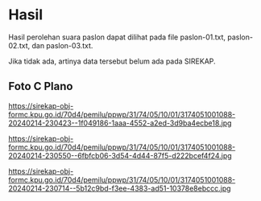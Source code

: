 # Hasil

Hasil perolehan suara paslon dapat dilihat pada file paslon-01.txt, paslon-02.txt, dan paslon-03.txt.

Jika tidak ada, artinya data tersebut belum ada pada SIREKAP.

## Foto C Plano

https://sirekap-obj-formc.kpu.go.id/70d4/pemilu/ppwp/31/74/05/10/01/3174051001088-20240214-230423--1f049186-1aaa-4552-a2ed-3d9ba4ecbe18.jpg

https://sirekap-obj-formc.kpu.go.id/70d4/pemilu/ppwp/31/74/05/10/01/3174051001088-20240214-230550--6fbfcb06-3d54-4d44-87f5-d222bcef4f24.jpg

https://sirekap-obj-formc.kpu.go.id/70d4/pemilu/ppwp/31/74/05/10/01/3174051001088-20240214-230714--5b12c9bd-f3ee-4383-ad51-10378e8ebccc.jpg
